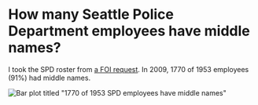How many Seattle Police Department employees have middle names?
==

I took the SPD roster from [a FOI request](https://www.muckrock.com/foi/seattle-69/seattle-police-department-staff-roster-2103/). In 2009, 1770 of 1953 employees (91%) had middle names.

![Bar plot titled "1770 of 1953 SPD employees have middle names"](https://raw.github.com/tlevine/spd-middle-names/master/spd_middle_names.png)
